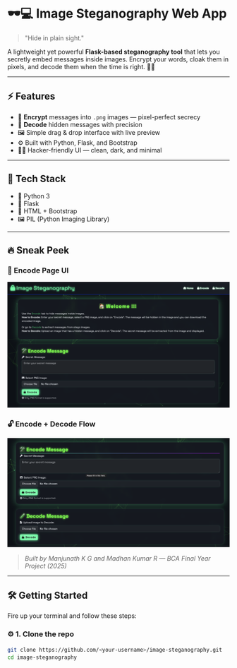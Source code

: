 # 🕶️💻 Image Steganography Web App

> "Hide in plain sight."

A lightweight yet powerful **Flask-based steganography tool** that lets you secretly embed messages inside images. Encrypt your words, cloak them in pixels, and decode them when the time is right. 🕵️‍♂️

---

## ⚡️ Features

- 🔐 **Encrypt** messages into `.png` images — pixel-perfect secrecy
- 🧠 **Decode** hidden messages with precision
- 🖼️ Simple drag & drop interface with live preview
- ⚙️ Built with Python, Flask, and Bootstrap
- 🧑‍💻 Hacker-friendly UI — clean, dark, and minimal

---

## 🧪 Tech Stack

- 🐍 Python 3
- 🧬 Flask
- 🧱 HTML + Bootstrap
- 🖼️ PIL (Python Imaging Library)

---

## 🔥 Sneak Peek

### 🧩 Encode Page UI

![Encode UI](https://raw.githubusercontent.com/manja7304/image-steganography/main/screenshots/encode-ui.png)

### 🔓 Encode + Decode Flow

![Decode UI](https://raw.githubusercontent.com/manja7304/image-steganography/main/screenshots/decode-ui.png)

> *Built by Manjunath K G and Madhan Kumar R — BCA Final Year Project (2025)*

---

## 🛠️ Getting Started

Fire up your terminal and follow these steps:

### ⚙️ 1. Clone the repo

```bash
git clone https://github.com/<your-username>/image-steganography.git
cd image-steganography